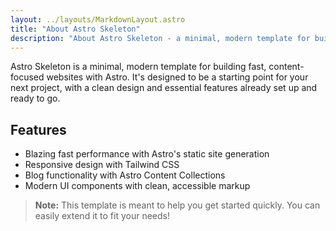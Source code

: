 ```yaml
---
layout: ../layouts/MarkdownLayout.astro
title: "About Astro Skeleton"
description: "About Astro Skeleton - a minimal, modern template for building fast, content-focused websites with Astro."
---
```


Astro Skeleton is a minimal, modern template for building fast, content-focused websites with Astro. It's designed to be a starting point for your next project, with a clean design and essential features already set up and ready to go.

## Features

- Blazing fast performance with Astro's static site generation
- Responsive design with Tailwind CSS
- Blog functionality with Astro Content Collections
- Modern UI components with clean, accessible markup

> **Note:** This template is meant to help you get started quickly. You can easily extend it to fit your needs!
